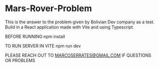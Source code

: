 # Mars-Rover-Problem
This is the answer to the problem given by Bolivian Dev company as a test. Build in a React application made with Vite and using Typescript.

BEFORE RUNNING
npm install

TO RUN SERVER IN VITE
npm run dev

PLEASE REACH OUT TO MARCOSERRATES@GMAIL.COM IF QUESTIONS OR PROBLEMS
